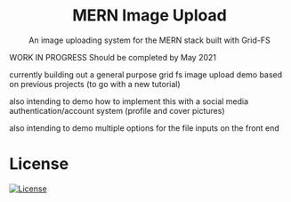 <h1 align='center'>MERN Image Upload</h1>
<p align="center">An image uploading system for the MERN stack built with Grid-FS</p>

WORK IN PROGRESS
Should be completed by May 2021

currently building out a general purpose grid fs image upload demo based on previous projects (to go with a new tutorial)

also intending to demo how to implement this with a social media authentication/account system (profile and cover pictures)

also intending to demo multiple options for the file inputs on the front end

# License

<a href='https://opensource.org/licenses/MIT'><img alt="License" src="https://img.shields.io/badge/license-MIT-black.svg"></img></a>
